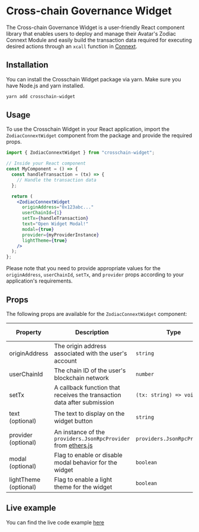 # Cross-chain Governance Widget

The Cross-chain Governance Widget is a user-friendly React component library that enables users to deploy and manage their Avatar's Zodiac Connext Module and easily build the transaction data required for executing desired actions through an `xcall` function in [Connext](https://docs.connext.network/).

## Installation

You can install the Crosschain Widget package via yarn. Make sure you have Node.js and yarn installed.

```bash
yarn add crosschain-widget
```

## Usage

To use the Crosschain Widget in your React application, import the `ZodiacConnextWidget` component from the package and provide the required props.

```jsx
import { ZodiacConnextWidget } from "crosschain-widget";

// Inside your React component
const MyComponent = () => {
  const handleTransaction = (tx) => {
    // Handle the transaction data
  };

  return (
    <ZodiacConnextWidget
      originAddress="0x123abc..."
      userChainId={1}
      setTx={handleTransaction}
      text="Open Widget Modal!"
      modal={true}
      provider={myProviderInstance}
      lightTheme={true}
    />
  );
};
```

Please note that you need to provide appropriate values for the `originAddress`, `userChainId`, `setTx`, and `provider` props according to your application's requirements.

## Props

The following props are available for the `ZodiacConnextWidget` component:

| Property              | Description                                                                                                | Type                        | Default value          |
| --------------------- | ---------------------------------------------------------------------------------------------------------- | --------------------------- | ---------------------- |
| originAddress         | The origin address associated with the user's account                                                      | `string`                    | N/A                    |
| userChainId           | The chain ID of the user's blockchain network                                                              | `number`                    | N/A                    |
| setTx                 | A callback function that receives the transaction data after submission                                    | `(tx: string) => void`      | N/A                    |
| text (optional)       | The text to display on the widget button                                                                   | `string`                    | `"Cross-Chain Widget"` |
| provider (optional)   | An instance of the `providers.JsonRpcProvider` from [ethers.js](https://docs.ethers.org/v5/api/providers/) | `providers.JsonRpcProvider` | `undefined`            |
| modal (optional)      | Flag to enable or disable modal behavior for the widget                                                    | `boolean`                   | `true`                 |
| lightTheme (optional) | Flag to enable a light theme for the widget                                                                | `boolean`                   | `false`                |

## Live example

You can find the live code example [here](https://codesandbox.io/p/github/defi-wonderland/crosschain-widget-example)
